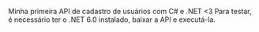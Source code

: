 Minha primeira API de cadastro de usuários com C# e .NET <3 
Para testar, é necessário ter o .NET 6.0 instalado, baixar a API e executá-la.

